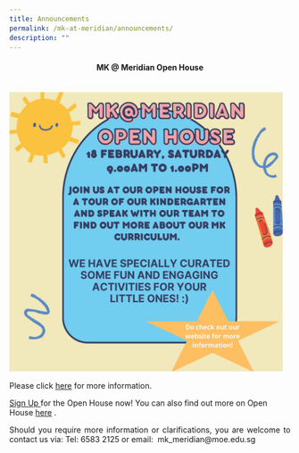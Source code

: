 ```yaml
---
title: Announcements
permalink: /mk-at-meridian/announcements/
description: ""
---
```

<h4 align = "center">MK @ Meridian Open House</h4>
<br>
<img src="/images/MK@Meridian/2023/OH%20details%20to%20be%20posted%20on%20PG.jpg" style ="width: 490px;height:500px;">

<p align = "justify"> Please click <a href = "/files/MK/2023/2023%20MK%20Open%20House%20-%20Letter%20to%20Parents_.pdf">here</a> for more information.</p>

<a href = "https://go.gov.sg/mkopenhouse2023pmk">Sign Up </a>for the Open House now!  You can also find out more on Open House <a href = "https://go.gov.sg/mkpmk">here</a> .

<p align = "justify">Should you require more information or clarifications, you are welcome to contact us via:
Tel: 6583 2125 or email:  mk_meridian@moe.edu.sg</p>